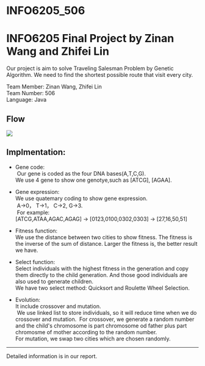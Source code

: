 # INFO6205_506
INFO6205 Final Project by Zinan Wang and Zhifei Lin
==
Our project is aim to solve Traveling Salesman Problem by Genetic Algorithm. We need to find the shortest possible route that visit every city. 


Team Member: Zinan Wang, Zhifei Lin<br>
Team Number: 506<br>
Language: Java


Flow
-----
![](https://imgsa.baidu.com/forum/w%3D580/sign=ab5b6c78b499a9013b355b3e2d940a58/fc73f6bf6c81800aadb33962bd3533fa828b4737.jpg)


Implmentation:
------------
* Gene code:<br>
  Our gene is coded as the four DNA bases(A,T,C,G).<br>
  We use 4 gene to show one genotye,such as [ATCG], [AGAA].
* Gene expression:<br>
  We use quatemary coding to show gene expression.<br>
  A→0， T→1， C→2, G→3.<br>
  For example:<br>
  [ATCG,ATAA,AGAC,AGAG] → [0123,0100,0302,0303] → [27,16,50,51]
  

* Fitness function:<br>
  We use the distance between two cities to show fitness. The fitness is the inverse of the sum of distance. Larger the fitness is, the better result we have.

* Select function:<br>
  Select individuals with the highest fitness in the generation and copy them directly to the child generation. And those good individuals are also used to generate children.<br>
  We have two select method: Quicksort and Roulette Wheel Selection.
  
* Evolution:<br>
  It include crossover and mutation. <br>
  We use  linked list to store individuals, so it will reduce time when we do crossover and mutation.
  For crossover, we generate a random number and the child's chromosome is part chromosome od father plus part chromosme of mother according to the random number.<br>
  For mutation, we swap two cities which are chosen randomly.

----

Detailed information is in our report.
